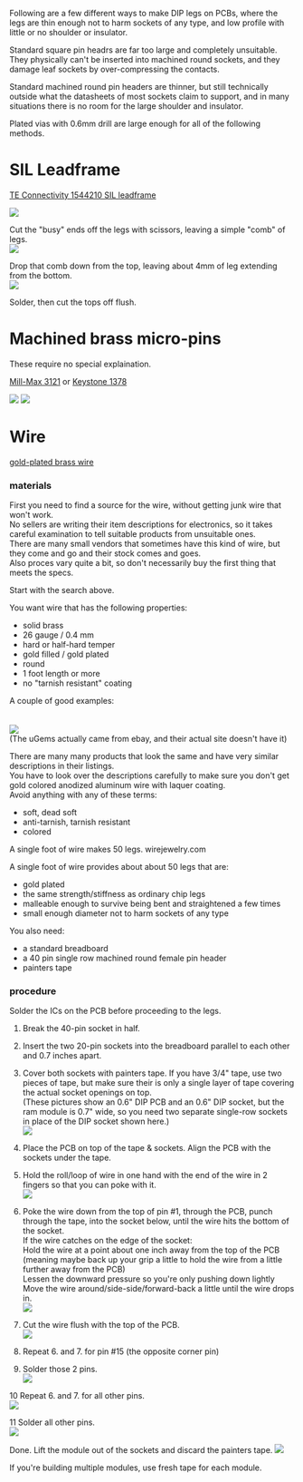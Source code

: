 Following are a few different ways to make DIP legs on PCBs, where the legs are thin enough not to harm sockets of any type, and low profile with little or no shoulder or insulator.

Standard square pin headrs are far too large and completely unsuitable. They physically can't be inserted into machined round sockets, and they damage leaf sockets by over-compressing the contacts.

Standard machined round pin headers are thinner, but still technically outside what the datasheets of most sockets claim to support, and in many situations there is no room for the large shoulder and insulator.

Plated vias with 0.6mm drill are large enough for all of the following methods.

# SIL Leadframe
[TE Connectivity 1544210 SIL leadframe](https://www.digikey.com/short/128v4wzj)  

![](sil_legs_1.jpg)

Cut the "busy" ends off the legs with scissors, leaving a simple "comb" of legs.  
![](sil_legs_2.jpg)

Drop that comb down from the top, leaving about 4mm of leg extending from the bottom.  
![](sil_legs_3.jpg)

Solder, then cut the tops off flush.  

# Machined brass micro-pins  
These require no special explaination.

[Mill-Max 3121](https://www.digikey.com/short/vmmq3hf7) or [Keystone 1378](https://www.digikey.com/short/nd73r30q)

![](machined_legs_1.jpg)
![](machined_legs_2.jpg)

# Wire  
[gold-plated brass wire](https://duckduckgo.com/?t=canonical&q=brass+hard+gold-filled+26gauge+wire)

### materials
First you need to find a source for the wire, without getting junk wire that won't work.  
No sellers are writing their item descriptions for electronics, so it takes careful examination to tell suitable products from unsuitable ones.  
There are many small vendors that sometimes have this kind of wire, but they come and go and their stock comes and goes.  
Also proces vary quite a bit, so don't necessarily buy the first thing that meets the specs.  

Start with the search above.

You want wire that has the following properties:  
* solid brass  
* 26 gauge / 0.4 mm
* hard or half-hard temper  
* gold filled / gold plated
* round
* 1 foot length or more
* no "tarnish resistant" coating

A couple of good examples:  
[](https://www.wirejewelry.com/round-gold-wire/26_Gauge_Round_Half_Hard_14_20_Gold_Filled_Wire-8628-916.html)  
[](https://www.etsy.com/listing/792331329/14k-gold-filled-wires-round-wires-soft?variation0=1365993623&variation1=1347469632)  
![](wire_legs_wire.jpg)  
(The uGems actually came from ebay, and their actual site doesn't have it)

There are many many products that look the same and have very similar descriptions in their listings.  
You have to look over the descriptions carefully to make sure you don't get gold colored anodized aluminum wire with laquer coating.  
Avoid anything with any of these terms:  
* soft, dead soft
* anti-tarnish, tarnish resistant
* colored

A single foot of wire makes 50 legs. wirejewelry.com 

A single foot of wire provides about about 50 legs that are:  
* gold plated  
* the same strength/stiffness as ordinary chip legs  
* malleable enough to survive being bent and straightened a few times  
* small enough diameter not to harm sockets of any type

You also need:  
* a standard breadboard
* a 40 pin single row machined round female pin header
* painters tape

### procedure

Solder the ICs on the PCB before proceeding to the legs.

1. Break the 40-pin socket in half.  
2. Insert the two 20-pin sockets into the breadboard parallel to each other and 0.7 inches apart.  
3. Cover both sockets with painters tape. If you have 3/4" tape, use two pieces of tape, but make sure their is only a single layer of tape covering the actual socket openings on top.  
(These pictures show an 0.6" DIP PCB and an 0.6" DIP socket, but the ram module is 0.7" wide, so you need two separate single-row sockets in place of the DIP socket shown here.)  
![](wire_legs_1-3.jpg)

4. Place the PCB on top of the tape & sockets. Align the PCB with the sockets under the tape.  
5. Hold the roll/loop of wire in one hand with the end of the wire in 2 fingers so that you can poke with it.  
![](wire_legs_4-5.jpg)

6. Poke the wire down from the top of pin #1, through the PCB, punch through the tape, into the socket below, until the wire hits the bottom of the socket.  
   If the wire catches on the edge of the socket:  
   Hold the wire at a point about one inch away from the top of the PCB (meaning maybe back up your grip a little to hold the wire from a little further away from the PCB)  
   Lessen the downward pressure so you're only pushing down lightly  
   Move the wire around/side-side/forward-back a little until the wire drops in.  
![](wire_legs_6.jpg)

7. Cut the wire flush with the top of the PCB.  
![](wire_legs_7.jpg)

8. Repeat 6. and 7. for pin #15 (the opposite corner pin)  
9. Solder those 2 pins.  
![](wire_legs_8-9.jpg)

10 Repeat 6. and 7. for all other pins.  
![](wire_legs_10.jpg)

11 Solder all other pins.  
![](wire_legs_11.jpg)

Done. Lift the module out of the sockets and discard the painters tape.
![](wire_legs_done.jpg)

If you're building multiple modules, use fresh tape for each module.

